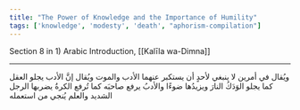 ```yaml
---
title: "The Power of Knowledge and the Importance of Humility"
tags: ['knowledge', 'modesty', 'death', "aphorism-compilation"]
---
```


 Section 8 in 1) Arabic Introduction, [[Kalīla wa-Dimna]]

---
ويُقال في أمرين لا ينبغي لأحدٍ أن يستكبر عنهما الأدب والموت ويُقال إنَّ الأدب يجلو العقل كما يجلو الوَدَكُ النارَ ويزيدُها ضوءًا والأدبُ يرفع صاحبَه كما تُرفع الكرةُ يضربها الرجل الشديد والعلم يُنجي من استعمله

